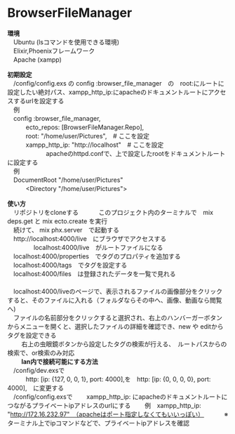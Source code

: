# BrowserFileManager

**環境**  
　Ubuntu (lsコマンドを使用できる環境)  
　Elixir,Phoenixフレームワーク  
　Apache (xampp)  

**初期設定**  
　/config/config.exs の config :browser_file_manager　の　root:にルートに設定したい絶対パス、xampp_http_ip:にapacheのドキュメントルートにアクセスするurlを設定する  
　例  
　config :browser_file_manager,  
　　　ecto_repos: [BrowserFileManager.Repo],  
　　　root: "/home/user/Pictures",　# ここを設定  
　　　xampp_http_ip: "http://localhost"　# ここを設定  
   　　　　　　
 apacheのhttpd.confで、上で設定したrootをドキュメントルートに設定する  
　例  
　DocumentRoot "/home/user/Pictures"  
　　　<Directory "/home/user/Pictures">  

**使い方**  
　リポジトリをcloneする　　
　このプロジェクト内のターミナルで　mix deps.get と mix ecto.create を実行  
　続けて、 mix phx.server　で起動する  
　http://localhost:4000/live　にブラウザでアクセスする  
　　　
　localhost:4000/live　がルートファイルになる  
　localhost:4000/properties　でタグのプロパティを追加する  
　localhost:4000/tags　でタグを設定する  
　localhost:4000/files　は登録されたデータを一覧で見れる  
　  
　localhost:4000/liveのページで、表示されるファイルの画像部分をクリックすると、そのファイルに入れる（フォルダならその中へ、画像、動画なら閲覧へ)  
　ファイルの名前部分をクリックすると選択され、右上のハンバーガーボタンからメニューを開くと、選択したファイルの詳細を確認でき、new や editからタグを設定できる  
　
　右上の虫眼鏡ボタンから設定したタグの検索が行える、　ルートパスからの検索で、or検索のみ対応  
 　　
**lan内で接続可能にする方法**  
　/config/dev.exsで  
　　　http: [ip: {127, 0, 0, 1}, port: 4000],を　http: [ip: {0, 0, 0, 0}, port: 4000],　に変更する  
　/config/config.exsで
  　　xampp_http_ip: にapacheのドキュメントルートにつながるプライベートipアドレスのurlにする
  　　例　xampp_http_ip: "http://172.16.232.97"　（apacheはポート指定しなくてもいいっぽい）
　　　※　ターミナル上でipコマンドなどで、プライベートipアドレスを確認
